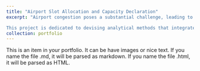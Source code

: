 ```yaml
---
title: "Airport Slot Allocation and Capacity Declaration"
excerpt: "Airport congestion poses a substantial challenge, leading to costly delays and negative environmental impacts. In response, airports employ slot allocation mechanisms to manage scheduled air traffic. This involves two key strategies: (i) setting declared capacity limits to govern the volume of flights at the airport, and (ii) optimizing flight schedules through slot allocation. 

This project is dedicated to devising analytical methods that integrate optimization techniques, machine learning, and queueing models. The goal is to support airport managers and slot coordinators in establishing efficient declared capacity limits and optimizing slot allocation decisions. This approach aims to yield benefits across the board, positively impacting airports, airlines, and passengers by mitigating delays and enhancing overall operational efficiency. <br/><img src='/images/SlotAllocationProject.png'>"
collection: portfolio
---
```


This is an item in your portfolio. It can be have images or nice text. If you name the file .md, it will be parsed as markdown. If you name the file .html, it will be parsed as HTML. 
